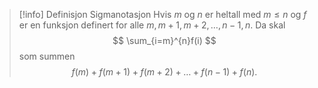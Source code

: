 > [!info] Definisjon Sigmanotasjon
> Hvis $m$ og $n$ er heltall med $m\leq n$ og $f$ er en funksjon definert for alle $m,m+1,m+2,\ldots, n-1, n$. Da skal
> $$
> \sum_{i=m}^{n}f(i)
> $$
> som summen
> $$
> f(m) + f(m+1) + f(m+2)+\ldots + f(n-1) + f(n).
> $$
>